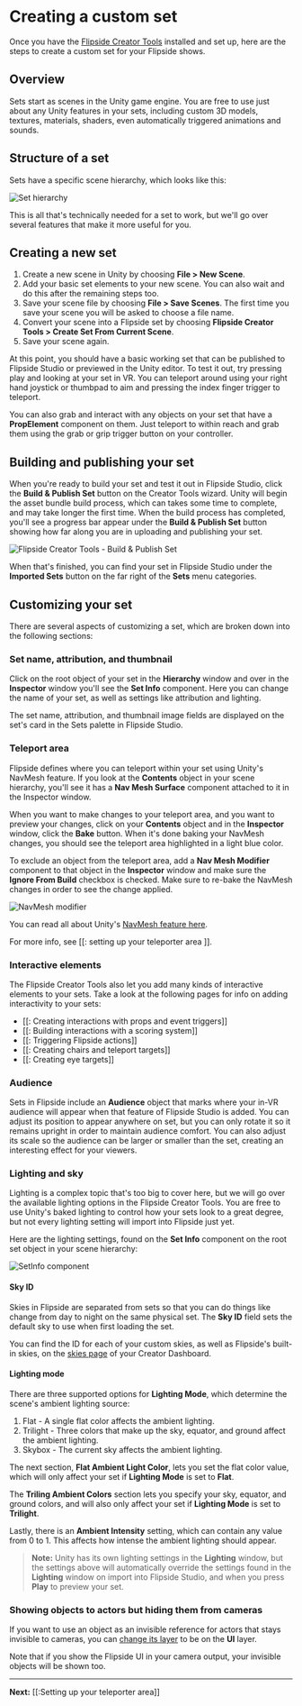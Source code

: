# Creating a custom set

Once you have the [Flipside Creator Tools](/docs/2023.1/creator-tools) installed and set up, here are the steps to create a custom set for your Flipside shows.

## Overview

Sets start as scenes in the Unity game engine. You are free to use just about
any Unity features in your sets, including custom 3D models, textures, materials, shaders,
even automatically triggered animations and sounds.

## Structure of a set

Sets have a specific scene hierarchy, which looks like this:

![Set hierarchy](https://www.flipsidexr.com/files/docs/2023.1/CT_set-hierarchy.png)

This is all that's technically needed for a set to work, but we'll go over several features
that make it more useful for you.

## Creating a new set

1. Create a new scene in Unity by choosing **File > New Scene**.
2. Add your basic set elements to your new scene. You can also wait and do this after the remaining steps too.
3. Save your scene file by choosing **File > Save Scenes**. The first time you save your scene you will be asked to choose a file name.
4. Convert your scene into a Flipside set by choosing **Flipside Creator Tools > Create Set From Current Scene**.
5. Save your scene again.

At this point, you should have a basic working set that can be published to Flipside Studio or previewed in the Unity editor. To test it out, try pressing play and looking at your set in VR. You can teleport around using your right hand joystick or thumbpad to aim and pressing the index finger trigger to teleport.

You can also grab and interact with any objects on your set that have a **PropElement** component on them. Just teleport to within reach and grab them using the grab or grip trigger button on your controller.

## Building and publishing your set

When you're ready to build your set and test it out in Flipside Studio, click the **Build & Publish Set**
button on the Creator Tools wizard. Unity will begin the asset bundle build process, which can takes some time to complete, and may take longer the first time. When the build process has completed,  you'll see a progress bar appear under the **Build & Publish Set** button showing how far along you are in uploading and publishing your set.

![Flipside Creator Tools - Build & Publish Set](https://www.flipsidexr.com/files/docs/2023.1/CT_set-upload.png)

When that's finished, you can find your set in Flipside Studio under the **Imported Sets** button on the far right of the **Sets** menu categories.

## Customizing your set

There are several aspects of customizing a set, which are broken down into the following sections:

### Set name, attribution, and thumbnail

Click on the root object of your set in the **Hierarchy** window and over in the **Inspector** window you'll see the **Set Info** component. Here you can change the name of your set, as well as settings like attribution and lighting.

The set name, attribution, and thumbnail image fields are displayed on the set's card in the Sets palette in Flipside Studio.

### Teleport area

Flipside defines where you can teleport within your set using Unity's NavMesh feature. If you look
at the **Contents** object in your scene hierarchy, you'll see it has a **Nav Mesh Surface** component
attached to it in the Inspector window.

When you want to make changes to your teleport area, and you want to preview your changes, click
on your **Contents** object and in the **Inspector** window, click the **Bake** button. When it's
done baking your NavMesh changes, you should see the teleport area highlighted in a light blue color.

To exclude an object from the teleport area, add a **Nav Mesh Modifier** component to that object
in the **Inspector** window and make sure the **Ignore From Build** checkbox is checked. Make sure
to re-bake the NavMesh changes in order to see the change applied.

![NavMesh modifier](https://www.flipsidexr.com/files/docs/2023.1/CT_nav-mesh-modifier.png)

You can read all about Unity's [NavMesh feature here](https://docs.unity3d.com/Manual/NavMesh-BuildingComponents.html).

For more info, see [[: setting up your teleporter area ]].

### Interactive elements

The Flipside Creator Tools also let you add many kinds of interactive elements to your sets. Take a look at the following pages for info on adding interactivity to your sets:

* [[: Creating interactions with props and event triggers]]
* [[: Building interactions with a scoring system]]
* [[: Triggering Flipside actions]]
* [[: Creating chairs and teleport targets]]
* [[: Creating eye targets]]

### Audience

Sets in Flipside include an **Audience** object that marks where your in-VR audience will appear when
that feature of Flipside Studio is added. You can adjust its position to appear anywhere on set, but
you can only rotate it so it remains upright in order to maintain audience comfort. You can also adjust
its scale so the audience can be larger or smaller than the set, creating an interesting effect for
your viewers.

### Lighting and sky

Lighting is a complex topic that's too big to cover here, but we will go over the available lighting
options in the Flipside Creator Tools. You are free to use Unity's baked lighting to control how
your sets look to a great degree, but not every lighting setting will import into Flipside just yet.

Here are the lighting settings, found on the **Set Info** component on the root set object in your
scene hierarchy:

![SetInfo component](https://www.flipsidexr.com/files/docs/2023.1/CT_set-info.png)

#### Sky ID

Skies in Flipside are separated from sets so that you can do things like change from day to night
on the same physical set. The **Sky ID** field sets the default sky to use when first loading the
set.

You can find the ID for each of your custom skies, as well as Flipside's built-in skies, on the
[skies page](https://www.flipsidexr.com/skies) of your Creator Dashboard.

#### Lighting mode

There are three supported options for **Lighting Mode**, which determine the scene's ambient lighting source:

1. Flat - A single flat color affects the ambient lighting.
2. Trilight - Three colors that make up the sky, equator, and ground affect the ambient lighting.
3. Skybox - The current sky affects the ambient lighting.

The next section, **Flat Ambient Light Color**, lets you set the flat color value, which will only affect
your set if **Lighting Mode** is set to **Flat**.

The **Triling Ambient Colors** section lets you specify your sky, equator, and ground colors, and will
also only affect your set if **Lighting Mode** is set to **Trilight**.

Lastly, there is an **Ambient Intensity** setting, which can contain any value from 0 to 1. This
affects how intense the ambient lighting should appear.

> **Note:** Unity has its own lighting settings in the **Lighting** window, but the settings above will
> automatically override the settings found in the **Lighting** window on import into Flipside Studio,
> and when you press **Play** to preview your set.

### Showing objects to actors but hiding them from cameras

If you want to use an object as an invisible reference for actors that stays invisible to cameras, you
can [change its layer](https://docs.unity3d.com/Manual/Layers.html) to be on the **UI** layer.

Note that if you show the Flipside UI in your camera output, your invisible objects will be shown too.

---

**Next:** [[:Setting up your teleporter area]]
